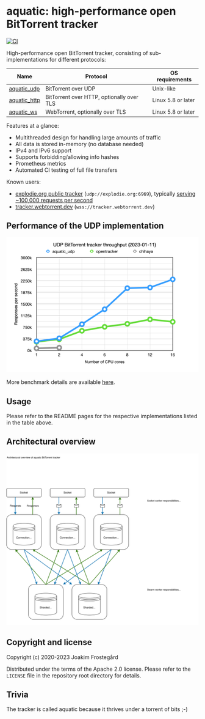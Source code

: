 # aquatic: high-performance open BitTorrent tracker

[![CI](https://github.com/greatest-ape/aquatic/actions/workflows/ci.yml/badge.svg)](https://github.com/greatest-ape/aquatic/actions/workflows/ci.yml)

High-performance open BitTorrent tracker, consisting
of sub-implementations for different protocols:

[aquatic_udp]: ./crates/udp
[aquatic_http]: ./crates/http
[aquatic_ws]: ./crates/ws

| Name           | Protocol                                  | OS requirements    |
|----------------|-------------------------------------------|--------------------|
| [aquatic_udp]  | BitTorrent over UDP                       | Unix-like          |
| [aquatic_http] | BitTorrent over HTTP, optionally over TLS | Linux 5.8 or later |
| [aquatic_ws]   | WebTorrent, optionally over TLS           | Linux 5.8 or later |

Features at a glance:

- Multithreaded design for handling large amounts of traffic
- All data is stored in-memory (no database needed)
- IPv4 and IPv6 support
- Supports forbidding/allowing info hashes
- Prometheus metrics
- Automated CI testing of full file transfers

Known users:

- [explodie.org public tracker](https://explodie.org/opentracker.html) (`udp://explodie.org:6969`), typically [serving ~100,000 requests per second](https://explodie.org/tracker-stats.html)
- [tracker.webtorrent.dev](https://tracker.webtorrent.dev) (`wss://tracker.webtorrent.dev`)

## Performance of the UDP implementation

![UDP BitTorrent tracker throughput comparison](./documents/aquatic-udp-load-test-illustration-2023-01-11.png)

More benchmark details are available [here](./documents/aquatic-udp-load-test-2023-01-11.pdf).

## Usage

Please refer to the README pages for the respective implementations listed in
the table above.

## Architectural overview

![Architectural overview of aquatic](./documents/aquatic-architecture-2024.svg)

## Copyright and license

Copyright (c) 2020-2023 Joakim Frostegård

Distributed under the terms of the Apache 2.0 license. Please refer to the
`LICENSE` file in the repository root directory for details.

## Trivia

The tracker is called aquatic because it thrives under a torrent of bits ;-)
